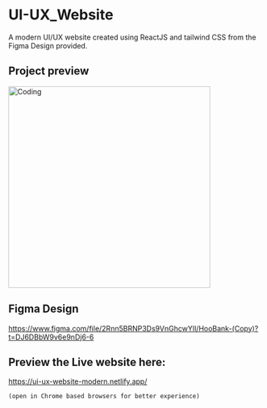 # UI-UX_Website
A  modern UI/UX website created using ReactJS and tailwind CSS from the Figma Design provided.

## Project preview
<img align="center" alt="Coding" width="400"  src="https://github.com/Thanushh/UI-UX_Website/blob/main/project-preview/UIUX%20Website.gif">


## Figma Design
https://www.figma.com/file/2Rnn5BRNP3Ds9VnGhcwYIl/HooBank-(Copy)?t=DJ6DBbW9v6e9nDj6-6

## Preview the Live website here: 
https://ui-ux-website-modern.netlify.app/

`(open in Chrome based browsers for better experience)`
